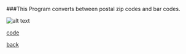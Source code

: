 ###This Program converts between postal zip codes and bar codes.

![alt text](https://littlerichey.github.io/HSProgrammingPortfolio/Year2code/images/ZipBar.png)

[code](https://github.com/littlerichey/HSProgrammingPortfolio/new/master/Year2code/ZipCode)

[back](https://littlerichey.github.io/HSProgrammingPortfolio/Year2code)
